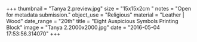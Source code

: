 +++
thumbnail = "Tanya 2.preview.jpg"
size = "15x15x2cm "
notes = "Open for metadata submission."
object_use = "Religious"
material = "Leather | Wood"
date_range = "20th"
title = "Eight Auspicious Symbols Printing Block"
image = "Tanya 2.2000x2000.jpg"
date = "2016-05-04 17:53:56.314070"
+++
